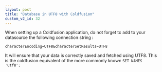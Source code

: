 ```yaml
---
layout: post
title: "Database in UTF8 with Coldfusion"
custom_v2_id: 32
---
```


When setting up a Coldfusion application, do not forget to add to your
datasource the following connection string :

    
    characterEncoding=UTF8&characterSetResults=UTF8

It will ensure that your data is correctly saved and fetched using UTF8. This
is the coldfusion equivalent of the more commonly known `SET NAMES 'utf8';`

